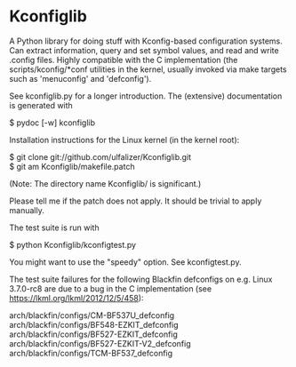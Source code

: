 Kconfiglib
==========

A Python library for doing stuff with Kconfig-based configuration systems. Can
extract information, query and set symbol values, and read and write .config
files. Highly compatible with the C implementation (the scripts/kconfig/\*conf
utilities in the kernel, usually invoked via make targets such as 'menuconfig'
and 'defconfig').

See kconfiglib.py for a longer introduction. The (extensive) documentation is
generated with

 $ pydoc [-w] kconfiglib

Installation instructions for the Linux kernel (in the kernel root):

 $ git clone git://github.com/ulfalizer/Kconfiglib.git  
 $ git am Kconfiglib/makefile.patch

(Note: The directory name Kconfiglib/ is significant.)

Please tell me if the patch does not apply. It should be trivial to apply
manually.

The test suite is run with

 $ python Kconfiglib/kconfigtest.py

You might want to use the "speedy" option. See kconfigtest.py.

The test suite failures for the following Blackfin defconfigs on e.g.
Linux 3.7.0-rc8 are due to a bug in the C implementation (see
https://lkml.org/lkml/2012/12/5/458):

arch/blackfin/configs/CM-BF537U\_defconfig  
arch/blackfin/configs/BF548-EZKIT\_defconfig  
arch/blackfin/configs/BF527-EZKIT\_defconfig  
arch/blackfin/configs/BF527-EZKIT-V2\_defconfig  
arch/blackfin/configs/TCM-BF537\_defconfig
